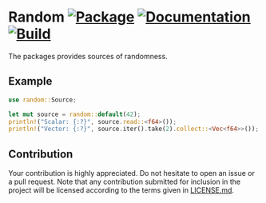 # Random [![Package][package-img]][package-url] [![Documentation][documentation-img]][documentation-url] [![Build][build-img]][build-url]

The packages provides sources of randomness.

## Example

```rust
use random::Source;

let mut source = random::default(42);
println!("Scalar: {:?}", source.read::<f64>());
println!("Vector: {:?}", source.iter().take(2).collect::<Vec<f64>>());
```

## Contribution

Your contribution is highly appreciated. Do not hesitate to open an issue or a
pull request. Note that any contribution submitted for inclusion in the project
will be licensed according to the terms given in [LICENSE.md](LICENSE.md).

[build-img]: https://github.com/stainless-steel/random/workflows/build/badge.svg
[build-url]: https://github.com/stainless-steel/random/actions/workflows/build.yml
[documentation-img]: https://docs.rs/random/badge.svg
[documentation-url]: https://docs.rs/random
[package-img]: https://img.shields.io/crates/v/random.svg
[package-url]: https://crates.io/crates/random
